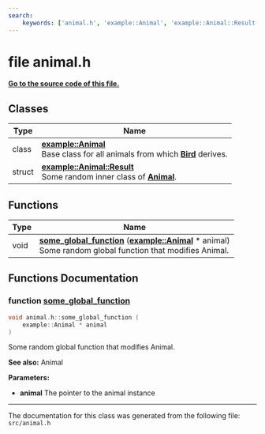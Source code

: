 ```yaml
---
search:
    keywords: ['animal.h', 'example::Animal', 'example::Animal::Result', 'some_global_function']
---
```


# file animal.h

**[Go to the source code of this file.](animal_8h_source.md)**
## Classes

|Type|Name|
|-----|-----|
|class|[**example::Animal**](classexample_1_1_animal.md)<br>Base class for all animals from which **[Bird](classexample_1_1_bird.md)** derives. |
|struct|[**example::Animal::Result**](structexample_1_1_animal_1_1_result.md)<br>Some random inner class of **[Animal](classexample_1_1_animal.md)**. |


## Functions

|Type|Name|
|-----|-----|
|void|[**some\_global\_function**](group__animals.md#gad4969d516ff95884b14e25cce5c8b507) (**[example::Animal](classexample_1_1_animal.md)** \* animal) <br>Some random global function that modifies Animal. |


## Functions Documentation

### function <a id="gad4969d516ff95884b14e25cce5c8b507" href="#gad4969d516ff95884b14e25cce5c8b507">some\_global\_function</a>

```cpp
void animal.h::some_global_function (
    example::Animal * animal
)
```

Some random global function that modifies Animal. 



**See also:** Animal 


**Parameters:**


* **animal** The pointer to the animal instance 





----------------------------------------
The documentation for this class was generated from the following file: `src/animal.h`
